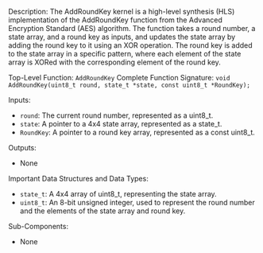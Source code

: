 Description:
The AddRoundKey kernel is a high-level synthesis (HLS) implementation of the AddRoundKey function from the Advanced Encryption Standard (AES) algorithm. The function takes a round number, a state array, and a round key as inputs, and updates the state array by adding the round key to it using an XOR operation. The round key is added to the state array in a specific pattern, where each element of the state array is XORed with the corresponding element of the round key.

Top-Level Function: `AddRoundKey`
Complete Function Signature: `void AddRoundKey(uint8_t round, state_t *state, const uint8_t *RoundKey);`

Inputs:
- `round`: The current round number, represented as a uint8_t.
- `state`: A pointer to a 4x4 state array, represented as a state_t.
- `RoundKey`: A pointer to a round key array, represented as a const uint8_t.

Outputs:
- None

Important Data Structures and Data Types:
- `state_t`: A 4x4 array of uint8_t, representing the state array.
- `uint8_t`: An 8-bit unsigned integer, used to represent the round number and the elements of the state array and round key.

Sub-Components:
- None